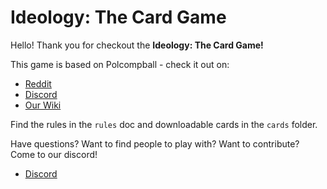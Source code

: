 # Ideology: The Card Game

Hello! Thank you for checkout the **Ideology: The Card Game!**

This game is based on Polcompball - check it out on:
* [Reddit](https://www.reddit.com/r/Polcompball/)
* [Discord](https://discord.gg/KVB2QPH)
* [Our Wiki](https://polcompballs.fandom.com/wiki/Polcompball_Wiki)

Find the rules in the `rules` doc and downloadable cards in the `cards` folder.

Have questions? Want to find people to play with? Want to contribute? Come to our discord!
* [Discord](discord.gg/8FTJSD7)
